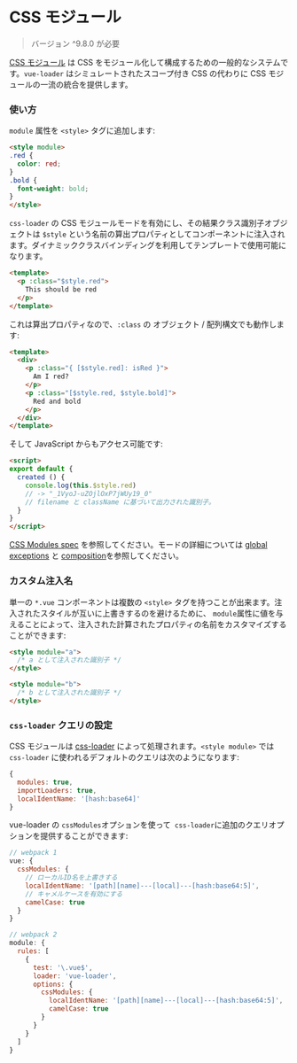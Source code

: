 # CSS モジュール

> バージョン ^9.8.0 が必要

[CSS モジュール](https://github.com/css-modules/css-modules) は CSS をモジュール化して構成するための一般的なシステムです。`vue-loader` はシミュレートされたスコープ付き CSS の代わりに CSS モジュールの一流の統合を提供します。

### 使い方

`module` 属性を `<style>` タグに追加します:

``` html
<style module>
.red {
  color: red;
}
.bold {
  font-weight: bold;
}
</style>
```

`css-loader` の CSS モジュールモードを有効にし、その結果クラス識別子オブジェクトは `$style` という名前の算出プロパティとしてコンポーネントに注入されます。ダイナミッククラスバインディングを利用してテンプレートで使用可能になります。

``` html
<template>
  <p :class="$style.red">
    This should be red
  </p>
</template>
```

これは算出プロパティなので、`:class` の オブジェクト / 配列構文でも動作します:

``` html
<template>
  <div>
    <p :class="{ [$style.red]: isRed }">
      Am I red?
    </p>
    <p :class="[$style.red, $style.bold]">
      Red and bold
    </p>
  </div>
</template>
```

そして JavaScript からもアクセス可能です:

``` html
<script>
export default {
  created () {
    console.log(this.$style.red)
    // -> "_1VyoJ-uZOjlOxP7jWUy19_0"
    // filename と className に基づいて出力された識別子。
  }
}
</script>
```

[CSS Modules spec](https://github.com/css-modules/css-modules) を参照してください。モードの詳細については [global exceptions](https://github.com/css-modules/css-modules#exceptions) と [composition](https://github.com/css-modules/css-modules#composition)を参照してください。

### カスタム注入名

単一の `*.vue` コンポーネントは複数の `<style>` タグを持つことが出来ます。注入されたスタイルが互いに上書きするのを避けるために、 `module`属性に値を与えることによって、注入された計算されたプロパティの名前をカスタマイズすることができます:

``` html
<style module="a">
  /* a として注入された識別子 */
</style>

<style module="b">
  /* b として注入された識別子 */
</style>
```

### `css-loader` クエリの設定

CSS モジュールは [css-loader](https://github.com/webpack/css-loader) によって処理されます。`<style module>` では `css-loader` に使われるデフォルトのクエリは次のようになります:

``` js
{
  modules: true,
  importLoaders: true,
  localIdentName: '[hash:base64]'
}
```

vue-loader の `cssModules`オプションを使って` css-loader`に追加のクエリオプションを提供することができます:

``` js
// webpack 1
vue: {
  cssModules: {
    // ローカルID名を上書きする
    localIdentName: '[path][name]---[local]---[hash:base64:5]',
    // キャメルケースを有効にする
    camelCase: true
  }
}

// webpack 2
module: {
  rules: [
    {
      test: '\.vue$',
      loader: 'vue-loader',
      options: {
        cssModules: {
          localIdentName: '[path][name]---[local]---[hash:base64:5]',
          camelCase: true
        }
      }
    }
  ]
}
```
